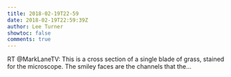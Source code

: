 ```yaml
---
title: 2018-02-19T22-59
date: 2018-02-19T22:59:39Z
author: Lee Turner
showtoc: false
comments: true
---
```


RT @MarkLaneTV: This is a cross section of a single blade of grass, stained for the microscope. The smiley faces are the channels that the…

